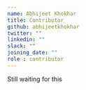 ```yaml
---
name: Abhijeet Khokhar
title: Contributor
github: abhijeetkhokhar
twitter: ""
linkedin: ""
slack: ""
joining_date: ""
role : contributor
---
```


Still waiting for this
